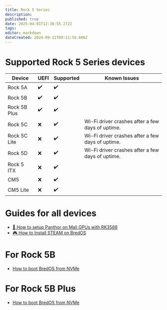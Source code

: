 ```yaml
---
title: Rock 5 Series
description: 
published: true
date: 2025-04-01T12:38:55.272Z
tags: 
editor: markdown
dateCreated: 2024-09-21T09:12:56.606Z
---
```


# Supported Rock 5 Series devices
| Device         | UEFI | Supported | Known Issues |
|----------------|------|-----------|--------------|
| Rock 5A        |✔️| ✔️        |              |
| Rock 5B        |✔️| ✔️        |              |
| Rock 5B Plus   |✔️| ✔️        |              |
| Rock 5C        |❌| ✔️        |Wi-Fi driver crashes after a few days of uptime.|
| Rock 5C Lite   |❌| ✔️        |Wi-Fi driver crashes after a few days of uptime.|
| Rock 5D        |❌| ✔️        |Wi-Fi driver crashes after a few days of uptime.|
| Rock 5 ITX     |❌| ✔️        |              |
| CM5            |❌| ✔️        |              |
| CM5 Lite       |❌| ✔️        |              |

# Guides for all devices

-   [🐾 How to setup Panthor on Mali GPUs with RK3588](/how-to/how-to-setup-panthor)
-   [🎮  How to Install STEAM on BredOS](/how-to/how-to-install-steam)

# For Rock 5B

-   [How to boot BredOS from NVMe](/rock-5/how-to-boot-from-nvme)

# For Rock 5B Plus

-   [How to boot BredOS from NVMe](/rock-5/how-to-boot-from-nvme)